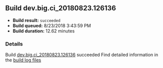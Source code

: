 ## Build dev.big.ci_20180823.126136
- **Build result:** `succeeded`
- **Build queued:** 8/23/2018 3:43:59 PM
- **Build duration:** 12.62 minutes
### Details
Build [dev.big.ci_20180823.126136](https://winappstudio.visualstudio.com/web/build.aspx?pcguid=a4ef43be-68ce-4195-a619-079b4d9834c2&builduri=vstfs%3a%2f%2f%2fBuild%2fBuild%2f26136) succeeded
Find detailed information in the [build log files](https://uwpctdiags.blob.core.windows.net/buildlogs/dev.big.ci_20180823.126136_logs.zip)
